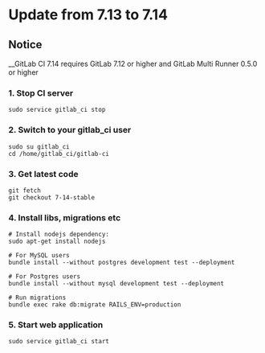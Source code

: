 # Update from 7.13 to 7.14

## Notice

__GitLab CI 7.14 requires GitLab 7.12 or higher and GitLab Multi Runner 0.5.0 or higher

### 1. Stop CI server

    sudo service gitlab_ci stop

### 2. Switch to your gitlab_ci user

```
sudo su gitlab_ci
cd /home/gitlab_ci/gitlab-ci
```

### 3. Get latest code

```
git fetch
git checkout 7-14-stable
```

### 4. Install libs, migrations etc


```
# Install nodejs dependency:
sudo apt-get install nodejs

# For MySQL users
bundle install --without postgres development test --deployment

# For Postgres users
bundle install --without mysql development test --deployment

# Run migrations
bundle exec rake db:migrate RAILS_ENV=production
```


### 5. Start web application

    sudo service gitlab_ci start
